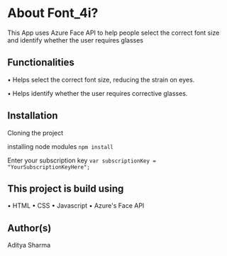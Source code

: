 # About Font_4i?

This App uses Azure Face API to help people select the correct font size and identify whether the user requires glasses

## Functionalities
• Helps select the correct font size, reducing the strain on eyes.

• Helps identify whether the user requires corrective glasses.


## Installation
Cloning the project

installing node modules `npm install`

Enter your subscription key `var subscriptionKey = "YourSubscriptionKeyHere";`

## This project is build using
• HTML
• CSS
• Javascript
• Azure's Face API

## Author(s)
Aditya Sharma
